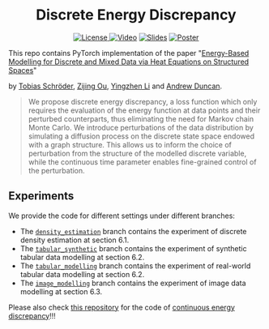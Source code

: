 <h1 align="center">Discrete Energy Discrepancy</h1>
<p align="center">
    <a href="https://neurips.cc/virtual/2024/poster/93171"> <img alt="License" src="https://img.shields.io/static/v1?label=Pub&message=NeurIPS%2724&color=blue"> </a>
    <a href="https://nips.cc/virtual/2024/poster/93171"> <img src="https://img.shields.io/badge/Video-grey?logo=Kuaishou&logoColor=white" alt="Video"></a>
    <a href="https://nips.cc/virtual/2024/poster/93171"> <img src="https://img.shields.io/badge/Slides-grey?&logo=MicrosoftPowerPoint&logoColor=white" alt="Slides"></a>
    <a href="https://nips.cc/virtual/2024/poster/93171"> <img src="https://img.shields.io/badge/Poster-grey?logo=airplayvideo&logoColor=white" alt="Poster"></a>
</p>

This repo contains PyTorch implementation of the paper "[Energy-Based Modelling for Discrete and Mixed Data via Heat Equations on Structured Spaces]()"

by [Tobias Schröder](https://tobias-schroeder.github.io/), [Zijing Ou](https://j-zin.github.io/), [Yingzhen Li](http://yingzhenli.net/home/en/) and [Andrew Duncan](https://www.imperial.ac.uk/people/a.duncan).

> We propose discrete energy discrepancy, a loss function which only requires the evaluation of the energy function at data points and their perturbed counterparts, thus eliminating the need for Markov chain Monte Carlo. We introduce perturbations of the data distribution by simulating a diffusion process on the discrete state space endowed with a graph structure. This allows us to inform the choice of perturbation from the structure of the modelled discrete variable, while the continuous time parameter enables fine-grained control of the perturbation.

## Experiments

We provide the code for different settings under different branches:
- The [`density_estimation`](https://github.com/J-zin/discrete-energy-discrepancy/tree/density_estimation) branch contains the experiment of discrete density estimation at section 6.1.
- The [`tabular_synthetic`](https://github.com/J-zin/discrete-energy-discrepancy/tree/tabular_synthetic) branch contains the experiment of synthetic tabular data modelling at section 6.2.
- The [`tabular_modelling`](https://github.com/J-zin/discrete-energy-discrepancy/tree/tabular_modelling) branch contains the experiment of real-world tabular data modelling at section 6.2.
- The [`image_modelling`](https://github.com/J-zin/discrete-energy-discrepancy/tree/image_modelling) branch contains the experiment of image data modelling at section 6.3.

Please also check [this repository](https://github.com/J-zin/energy-discrepancy) for the code of [continuous energy discrepancy](https://openreview.net/pdf?id=1qFnxhdbxg)!!!